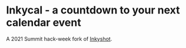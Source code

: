 # Inkycal - a countdown to your next calendar event

A 2021 Summit hack-week fork of [Inkyshot](https://github.com/balenalabs/inkyshot).
